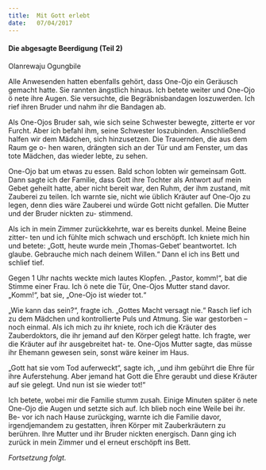 ```yaml
---
title:  Mit Gott erlebt
date:   07/04/2017
---
```


#### Die abgesagte Beerdigung (Teil 2)

Olanrewaju Ogungbile

Alle Anwesenden hatten ebenfalls gehört, dass One-Ojo ein Geräusch gemacht hatte. Sie rannten ängstlich hinaus. Ich betete weiter und One-Ojo ö nete ihre Augen. Sie versuchte, die Begräbnisbandagen loszuwerden. Ich rief ihren Bruder und nahm ihr die Bandagen ab.

Als One-Ojos Bruder sah, wie sich seine Schwester bewegte, zitterte er vor Furcht. Aber ich befahl ihm, seine Schwester loszubinden. Anschließend halfen wir dem Mädchen, sich hinzusetzen. Die Trauernden, die aus dem Raum ge o- hen waren, drängten sich an der Tür und am Fenster, um das tote Mädchen, das wieder lebte, zu sehen.

One-Ojo bat um etwas zu essen. Bald schon lobten wir gemeinsam Gott. Dann sagte ich der Familie, dass Gott ihre Tochter als Antwort auf mein Gebet geheilt hatte, aber nicht bereit war, den Ruhm, der ihm zustand, mit Zauberei zu teilen. Ich warnte sie, nicht wie üblich Kräuter auf One-Ojo zu legen, denn dies wäre Zauberei und würde Gott nicht gefallen. Die Mutter und der Bruder nickten zu- stimmend.

Als ich in mein Zimmer zurückkehrte, war es bereits dunkel. Meine Beine zitter- ten und ich fühlte mich schwach und erschöpft. Ich kniete mich hin und betete: „Gott, heute wurde mein ‚Thomas-Gebet‘ beantwortet. Ich glaube. Gebrauche mich nach deinem Willen.“ Dann  el ich ins Bett und schlief tief.

Gegen 1 Uhr nachts weckte mich lautes Klopfen. „Pastor, komm!“, bat die Stimme einer Frau. Ich ö nete die Tür, One-Ojos Mutter stand davor. „Komm!“, bat sie, „One-Ojo ist wieder tot.“

„Wie kann das sein?“, fragte ich. „Gottes Macht versagt nie.“ Rasch lief ich zu dem Mädchen und kontrollierte Puls und Atmung. Sie war gestorben – noch einmal. Als ich mich zu ihr kniete, roch ich die Kräuter des Zauberdoktors, die ihr jemand auf den Körper gelegt hatte. Ich fragte, wer die Kräuter auf ihr ausgebreitet hat- te. One-Ojos Mutter sagte, das müsse ihr Ehemann gewesen sein, sonst wäre keiner im Haus.

„Gott hat sie vom Tod auferweckt“, sagte ich, „und ihm gebührt die Ehre für ihre Auferstehung. Aber jemand hat Gott die Ehre geraubt und diese Kräuter auf sie gelegt. Und nun ist sie wieder tot!“

Ich betete, wobei mir die Familie stumm zusah. Einige Minuten später ö nete One-Ojo die Augen und setzte sich auf. Ich blieb noch eine Weile bei ihr. Be- vor ich nach Hause zurückging, warnte ich die Familie davor, irgendjemandem zu gestatten, ihren Körper mit Zauberkräutern zu berühren. Ihre Mutter und ihr Bruder nickten energisch. Dann ging ich zurück in mein Zimmer und  el erneut erschöpft ins Bett.

_Fortsetzung folgt._